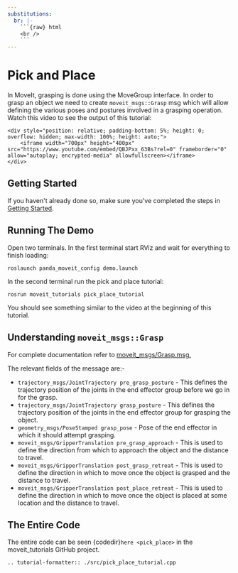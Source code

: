 ```yaml
---
substitutions:
  br: |-
    ```{raw} html
    <br />
    ```
---
```


# Pick and Place

In MoveIt, grasping is done using the MoveGroup interface. In order to grasp an object we need to create `moveit_msgs::Grasp` msg which will allow defining the various poses and postures involved in a grasping operation.
Watch this video to see the output of this tutorial:

```{raw} html
<div style="position: relative; padding-bottom: 5%; height: 0; overflow: hidden; max-width: 100%; height: auto;">
    <iframe width="700px" height="400px" src="https://www.youtube.com/embed/QBJPxx_63Bs?rel=0" frameborder="0" allow="autoplay; encrypted-media" allowfullscreen></iframe>
</div>
```

## Getting Started

If you haven't already done so, make sure you've completed the steps in [Getting Started](../getting_started/getting_started.html).

## Running The Demo

Open two terminals. In the first terminal start RViz and wait for everything to finish loading:

```
roslaunch panda_moveit_config demo.launch
```

In the second terminal run the pick and place tutorial:

```
rosrun moveit_tutorials pick_place_tutorial
```

You should see something similar to the video at the beginning of this tutorial.

## Understanding `moveit_msgs::Grasp`

For complete documentation refer to [moveit_msgs/Grasp.msg.](http://docs.ros.org/noetic/api/moveit_msgs/html/msg/Grasp.html)

The relevant fields of the message are:-

- `trajectory_msgs/JointTrajectory pre_grasp_posture` - This defines the trajectory position of the joints in the end effector group before we go in for the grasp.
- `trajectory_msgs/JointTrajectory grasp_posture` - This defines the trajectory position of the joints in the end effector group for grasping the object.
- `geometry_msgs/PoseStamped grasp_pose` - Pose of the end effector in which it should attempt grasping.
- `moveit_msgs/GripperTranslation pre_grasp_approach` - This is used to define the direction from which to approach the object and the distance to travel.
- `moveit_msgs/GripperTranslation post_grasp_retreat` - This is used to define the direction in which to move once the object is grasped and the distance to travel.
- `moveit_msgs/GripperTranslation post_place_retreat` - This is used to define the direction in which to move once the object is placed at some location and the distance to travel.

## The Entire Code

The entire code can be seen {codedir}`here <pick_place>` in the moveit_tutorials GitHub project.

```{eval-rst}
.. tutorial-formatter:: ./src/pick_place_tutorial.cpp
```
